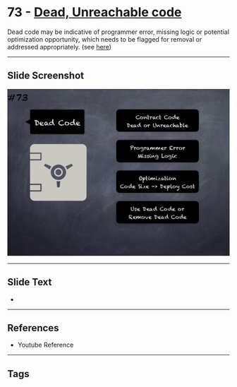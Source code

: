 # 73 - [Dead, Unreachable code](Dead,%20Unreachable%20code.md)
Dead code may be indicative of programmer error, missing logic or potential optimization opportunity, which needs to be flagged for removal or addressed appropriately. (see [here](https://en.wikipedia.org/wiki/Dead_code))

___
## Slide Screenshot
![073.png](../images/pitfalls_and_best_practices101/073.png)
___
## Slide Text
- 
___
## References
- Youtube Reference
___
## Tags